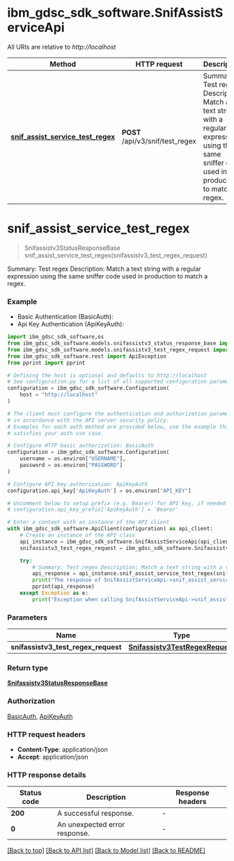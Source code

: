 # ibm_gdsc_sdk_software.SnifAssistServiceApi

All URIs are relative to *http://localhost*

Method | HTTP request | Description
------------- | ------------- | -------------
[**snif_assist_service_test_regex**](SnifAssistServiceApi.md#snif_assist_service_test_regex) | **POST** /api/v3/snif/test_regex | Summary: Test regex Description: Match a text string with a regular expression using the same sniffer  code used in production to match a regex.


# **snif_assist_service_test_regex**
> Snifassistv3StatusResponseBase snif_assist_service_test_regex(snifassistv3_test_regex_request)

Summary: Test regex Description: Match a text string with a regular expression using the same sniffer  code used in production to match a regex.

### Example

* Basic Authentication (BasicAuth):
* Api Key Authentication (ApiKeyAuth):

```python
import ibm_gdsc_sdk_software,os
from ibm_gdsc_sdk_software.models.snifassistv3_status_response_base import Snifassistv3StatusResponseBase
from ibm_gdsc_sdk_software.models.snifassistv3_test_regex_request import Snifassistv3TestRegexRequest
from ibm_gdsc_sdk_software.rest import ApiException
from pprint import pprint

# Defining the host is optional and defaults to http://localhost
# See configuration.py for a list of all supported configuration parameters.
configuration = ibm_gdsc_sdk_software.Configuration(
    host = "http://localhost"
)

# The client must configure the authentication and authorization parameters
# in accordance with the API server security policy.
# Examples for each auth method are provided below, use the example that
# satisfies your auth use case.

# Configure HTTP basic authorization: BasicAuth
configuration = ibm_gdsc_sdk_software.Configuration(
    username = os.environ["USERNAME"],
    password = os.environ["PASSWORD"]
)

# Configure API key authorization: ApiKeyAuth
configuration.api_key['ApiKeyAuth'] = os.environ["API_KEY"]

# Uncomment below to setup prefix (e.g. Bearer) for API key, if needed
# configuration.api_key_prefix['ApiKeyAuth'] = 'Bearer'

# Enter a context with an instance of the API client
with ibm_gdsc_sdk_software.ApiClient(configuration) as api_client:
    # Create an instance of the API class
    api_instance = ibm_gdsc_sdk_software.SnifAssistServiceApi(api_client)
    snifassistv3_test_regex_request = ibm_gdsc_sdk_software.Snifassistv3TestRegexRequest() # Snifassistv3TestRegexRequest | 

    try:
        # Summary: Test regex Description: Match a text string with a regular expression using the same sniffer  code used in production to match a regex.
        api_response = api_instance.snif_assist_service_test_regex(snifassistv3_test_regex_request)
        print("The response of SnifAssistServiceApi->snif_assist_service_test_regex:\n")
        pprint(api_response)
    except Exception as e:
        print("Exception when calling SnifAssistServiceApi->snif_assist_service_test_regex: %s\n" % e)
```



### Parameters


Name | Type | Description  | Notes
------------- | ------------- | ------------- | -------------
 **snifassistv3_test_regex_request** | [**Snifassistv3TestRegexRequest**](Snifassistv3TestRegexRequest.md)|  | 

### Return type

[**Snifassistv3StatusResponseBase**](Snifassistv3StatusResponseBase.md)

### Authorization

[BasicAuth](../README.md#BasicAuth), [ApiKeyAuth](../README.md#ApiKeyAuth)

### HTTP request headers

 - **Content-Type**: application/json
 - **Accept**: application/json

### HTTP response details

| Status code | Description | Response headers |
|-------------|-------------|------------------|
**200** | A successful response. |  -  |
**0** | An unexpected error response. |  -  |

[[Back to top]](#) [[Back to API list]](../README.md#documentation-for-api-endpoints) [[Back to Model list]](../README.md#documentation-for-models) [[Back to README]](../README.md)

